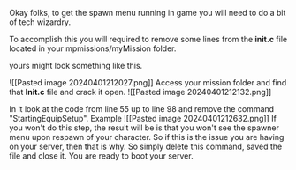 Okay folks, to get the spawn menu running in game you will need to do a bit of tech wizardry.

To accomplish this you will  required to remove some lines from the **init.c** file located in your mpmissions/myMission folder.

yours might look something like this.

![[Pasted image 20240401212027.png]]
Access your mission folder and find that **Init.c** file and crack it open.
![[Pasted image 20240401212132.png]]

In it look at the code from line 55 up to line 98 and remove the command "StartingEquipSetup".
Example
![[Pasted image 20240401212632.png]]
If you won't do this step, the result will be is that you won't see the spawner menu upon respawn of your character.
So if this is the issue you are having on your server, then that is why.
So simply delete this command, saved the file and close it.
You are ready to boot your server.

